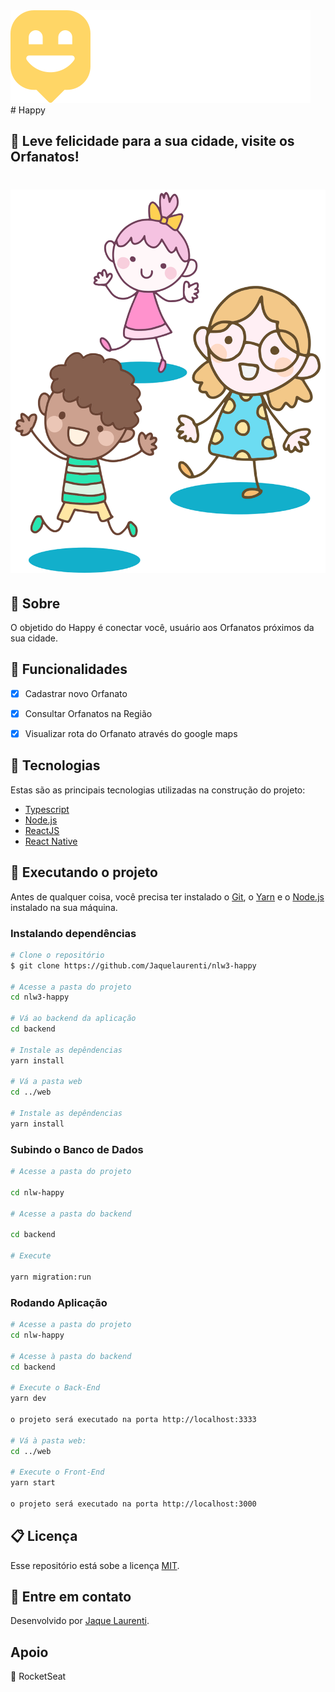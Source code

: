 <img src="web/src/images/logo.svg" style="margin-right: 20px;">
# Happy

## 💜 Leve felicidade para a sua cidade, visite os Orfanatos!

<h1 align="center">
  <img src="web/src/images/landing.svg" style="width=”10%” height=”20%”">
</h1>




## 📒 Sobre

O objetido do Happy é conectar você, usuário aos Orfanatos próximos da sua cidade.


## 📝 Funcionalidades

  - [x] Cadastrar novo Orfanato <p>
  - [x] Consultar Orfanatos na Região <p>
  - [x] Visualizar rota do Orfanato através do google maps <p>


## 🔨 Tecnologias

Estas são as principais tecnologias utilizadas na construção do projeto:

- [Typescript](https://www.typescriptlang.org/)
- [Node.js](https://nodejs.org/en/)
- [ReactJS](https://reactjs.org/)
- [React Native](https://reactnative.dev/)



## 🚀 Executando o projeto

Antes de qualquer coisa, você precisa ter instalado  o [Git](https://git-scm.com), o [Yarn](https://yarnpkg.com/) e o [Node.js](https://nodejs.org/en/) instalado na sua máquina. 

### Instalando dependências

```bash
# Clone o repositório
$ git clone https://github.com/Jaquelaurenti/nlw3-happy

# Acesse a pasta do projeto
cd nlw3-happy

# Vá ao backend da aplicação
cd backend

# Instale as depêndencias
yarn install

# Vá a pasta web
cd ../web

# Instale as depêndencias
yarn install

```


### Subindo o Banco de Dados

```bash
# Acesse a pasta do projeto 

cd nlw-happy

# Acesse a pasta do backend

cd backend

# Execute 

yarn migration:run


```

### Rodando Aplicação 

```bash
# Acesse a pasta do projeto 
cd nlw-happy

# Acesse à pasta do backend
cd backend

# Execute o Back-End
yarn dev

o projeto será executado na porta http://localhost:3333

# Vá à pasta web:
cd ../web

# Execute o Front-End
yarn start 

o projeto será executado na porta http://localhost:3000

```

## 📋 Licença

Esse repositório está sobe a licença [MIT](https://github.com/jaquelaurenti/nlw3-happy/blob/master/LICENSE.md).


## 🚀 Entre em contato
Desenvolvido por [Jaque Laurenti](https://www.linkedin.com/in/jaqueline-laurenti-30b15933/).

## Apoio 
💜 RocketSeat


